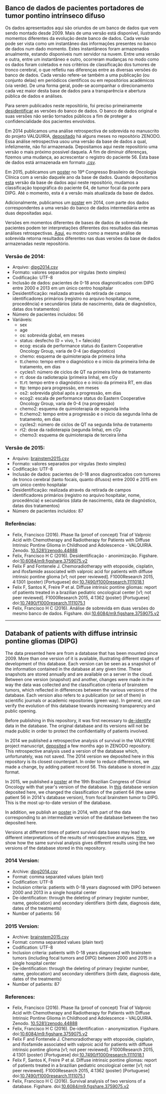 ## Banco de dados de pacientes portadores de tumor pontino intrínseco difuso

Os dados apresentados aqui são oriundos de um banco de dados que vem sendo montado desde 2009.
Mais de uma versão está disponível, ilustrando momentos diferentes da evolução deste banco de dados.
Cada versão pode ser vista como um instantâneo das informações presentes no banco de dados num dado momento. Estes instantâneos foram armazenados anualmente, estando disponíveis num servidor na nuvem. Entre uma versão e outra, entre um instantâneo e outro, ocorreram mudanças no modo como os dados foram coletados e nos critérios de classificação dos tumores de tronco cerebral, o que refletiu nas diferenças entre as diversas versões do banco de dados. Cada versão refere-se também a uma publicação (ou conjunto delas) em periódicos científicos ou em repositórios acadêmicos (via verde). De uma forma geral, pode-se acompanhar o direcionamento cada vez maior desta base de dados para a transparência e abertura pública
de dados e análises.

Para serem publicados neste repositório, foi preciso primeiramente [desidentificar][deid] as versões do banco de dados. O banco de dados original e suas versões não serão tornados públicos a fim de proteger a confidencialidade dos pacientes envolvidos.

Em 2014 publicamos uma análise retrospectiva de sobrevida no manuscrito do projeto VALQUIRIA, [depositado][val] há alguns meses no repositório ZENODO. Essa análise retrospectiva usou uma versão da base de dados a qual, infelizmente, não foi armazenada. Depositamos aqui neste repositório uma versão o mais próximo possível daquela. A fim de diminuir diferenças, fizemos uma mudança, ao acrescentar o registro do paciente 56. Esta base de dados está armazenada em formato [.csv][dipg].

Em 2015, publicamos um [poster][felix2] no 19º Congresso Brasileiro de Oncologia Clínica com a versão daquele ano da base de dados. Quando depositamos [esta][brainstem] versão da base de dados aqui neste repositório, mudamos a classificação topográfica do paciente 64, de tumor focal da ponte para DIPG. Até o momento, esta é a versão mais atualizada da base de dados.

Adicionalmente, publicamos um [poster][felix1] em 2014, com parte dos dados correspondentes a uma versão do banco de dados intermediária entre as duas depositadas aqui.

Versões em momentos diferentes de bases de dados de sobrevida de pacientes podem ter interpretações diferentes dos resultados das mesmas análises retrospectivas. [Aqui][bases], eu mostro como a mesma análise de sobrevida retorna resultados diferentes nas duas versões da base de dados armazenadas neste repositório.

### Versão de 2014:

- Arquivo: [dipg2014.csv][dipg]
- Formato: valores separados por vírgulas (texto simples)
- Codificação: UTF-8
- Inclusão de dados: pacientes de 0-18 anos diagnosticados com DIPG entre 2000 e 2013 em um único centro hospitalar
- Desidentificação: realizada através da retirada de campos identificadores primários (registro no arquivo hospitalar, nome, procedência) e secundários (data de nascimento, data de diagnóstico, datas dos tratamentos)
- Número de pacientes incluídos: 56
- Variáveis:
   - sex
   - age
   - os: sobrevida global, em meses
   - status: desfecho (0 = vivo, 1 = falecido)
   - ecog: escala de performance status do Eastern Cooperative Oncology Group, varia de 0-4 (ao diagnóstico)
   - chemo: esquema de quimioterapia de primeira linha
   - tt.chemo: tempo entre o diagnóstico e o início da primeira linha de tratamento, em dias
   - cycles1: número de ciclos de QT na primeira linha de tratamento
   - rt: dose da radioterapia (primeira linha), em cGy
   - tt.rt: tempo entre o diagnóstico e o início da primeira RT, em dias
   - ttp: tempo para progressão, em meses
   - os2: sobrevida global após a progressão, em dias
   - ecog2: escala de performance status do Eastern Cooperative Oncology Group, varia de 0-4 (na progressão)
   - chemo2: esquema de quimioterapia de segunda linha
   - tt.chemo2: tempo entre a progressão e o início da segunda linha de tratamento, em dias
   - cycles2: número de ciclos de QT na segunda linha de tratamento
   - rt2: dose da radioterapia (segunda linha), em cGy
   - chemo3: esquema de quimioterapia de terceira linha

### Versão de 2015:

- Arquivo: [brainstem2015.csv][brainstem]
- Formato: valores separados por vírgulas (texto simples)
- Codificação: UTF-8
- Inclusão de dados: pacientes de 0-18 anos diagnosticados com tumores de tronco cerebral (tanto focais, quanto difusos) entre 2000 e 2015 em um único centro hospitalar
- Desidentificação: realizada através da retirada de campos identificadores primários (registro no arquivo hospitalar, nome, procedência) e secundários (data de nascimento, data de diagnóstico, datas dos tratamentos)
- Número de pacientes incluídos: 87

### Referências:

- Felix, Francisco (2016). Phase IIa (proof of concept) Trial of Valproic Acid with Chemotherapy and Radiotherapy for Patients with Diffuse Intrinsic Pontine Glioma in Childhood and Adolescence - VALQUIRIA. Zenodo. [10.5281/zenodo.44888][val]
- Felix, Francisco H C (2016). Desidentificação - anonimização. Figshare. doi:[10.6084/m9.figshare.3759075.v2][deid]
- Felix F and Fontenele J. Chemoradiotherapy with etoposide, cisplatin, and ifosfamide associated with valproic acid for patients with diffuse intrinsic pontine glioma [v1; not peer reviewed]. F1000Research 2015, 4:1301 (poster) [Portuguese] doi:[10.7490/f1000research.1111018.1][felix1]
- Felix F, Santos K, Freire P et al. Diffuse intrinsic pontine gliomas: report of patients treated in a brazilian pediatric oncological center [v1; not peer reviewed]. F1000Research 2015, 4:1362 (poster) [Portuguese] doi:[10.7490/f1000research.1111075.1][felix2]
- Felix, Francisco H C (2016). Análise de sobrevida em duas versões do mesmo banco de dados. Figshare. doi:[10.6084/m9.figshare.3759075.v2][bases]

------

## Databank of patients with diffuse intrinsic pontine gliomas (DIPG)

The data presented here are from a database that has been mounted since 2009.
More than one version of it is available, illustrating different stages of development of this database.
Each version can be seen as a snapshot of the information contained in the database at any given time. These snapshots are stored annually and are available on a server in the cloud. Between one version (snapshot) and another, changes were made in the way the data was collected and the classification criteria of brainstem tumors, which reflected in differences between the various versions of the database. Each version also refers to a publication (or set of them) in scientific journals or academic repositories (green way). In general, one can verify the evolution of this database towards increasing transparency and public opening.

Before publishing in this repository, it was first necessary to [de-identify][deid] data in the database. The original database and its versions will not be made public in order to protect the confidentiality of patients involved.

In 2014 we published a retrospective analysis of survival in the VALKYRIE project manuscript, [deposited][val] a few months ago in ZENODO repository. This retrospective analysis used a version of the database which, unfortunately, was not saved. The 2014 version we deposited here in this repository is its closest counterpart. In order to reduce differences, we made a change, by adding patient record 56. This database is stored in [.csv][dipg] format.

In 2015, we published a [poster][felix2] at the 19th Brazilian Congress of Clinical Oncology with that year's version of the database. In [this][brainstem] database version deposited here, we changed the classification of the patient 64 (the same patient 56 in 2014's database version), from focal brainstem tumor to DIPG. This is the most up-to-date version of the database.

In addition, we publish an [poster][felix1] in 2014, with part of the data corresponding to an intermediate version of the database between the two deposited here.

Versions at different times of patient survival data bases may lead to different interpretations of the results of retrospective analyses. [Here][bases], we show how the same survival analysis gives different results using the two versions of the database stored in this repository.

### 2014 Version:

- Archive: [dipg2014.csv][dipg]
- Format: comma separated values (plain text)
- Codification: UTF-8
- Inclusion criteria: patients with 0-18 years diagnosed with DIPG between 2000 and 2013 in a single hospital center
- De-identification: through the deleting of primary (register number, name, geolocation) and secondary identifiers (birth date, diagnosis date, dates of the treatments)
- Number of patients: 56

### 2015 Version:

- Archive: [brainstem2015.csv][brainstem]
- Format: comma separated values (plain text)
- Codification: UTF-8
- Inclusion criteria: patients with 0-18 years diagnosed with brainstem tumors (including focal tumors and DIPG) between 2000 and 2015 in a single hospital center
- De-identification: through the deleting of primary (register number, name, geolocation) and secondary identifiers (birth date, diagnosis date, dates of the treatments)
- Number of patients: 87

### References:

- Felix, Francisco (2016). Phase IIa (proof of concept) Trial of Valproic Acid with Chemotherapy and Radiotherapy for Patients with Diffuse Intrinsic Pontine Glioma in Childhood and Adolescence - VALQUIRIA. Zenodo. [10.5281/zenodo.44888][val]
- Felix, Francisco H C (2016). De-identification - anonymization. Figshare. doi:[10.6084/m9.figshare.3759075.v2][deid]
- Felix F and Fontenele J. Chemoradiotherapy with etoposide, cisplatin, and ifosfamide associated with valproic acid for patients with diffuse intrinsic pontine glioma [v1; not peer reviewed]. F1000Research 2015, 4:1301 (poster) [Portuguese] doi:[10.7490/f1000research.1111018.1][felix1]
- Felix F, Santos K, Freire P et al. Diffuse intrinsic pontine gliomas: report of patients treated in a brazilian pediatric oncological center [v1; not peer reviewed]. F1000Research 2015, 4:1362 (poster) [Portuguese] doi:[10.7490/f1000research.1111075.1][felix2]
- Felix, Francisco H C (2016). Survival analysis of two versions of a database. Figshare. doi:[10.6084/m9.figshare.3759075.v2][bases]


[val]: https://zenodo.org/record/44888
[deid]: http://dx.doi.org/10.6084/m9.figshare.3545471.v1
[dipg]: https://github.com/fhcflx/valkyrie/blob/gh-pages/_data/dipg.csv
[brainstem]: https://github.com/fhcflx/valkyrie/blob/gh-pages/_data/brainstem2015.csv
[felix1]: https://dx.doi.org/10.7490/f1000research.1111018.1
[felix2]: https://dx.doi.org/10.7490/f1000research.1111075.1
[bases]: http://dx.doi.org/10.6084/m9.figshare.3759075.v2/
